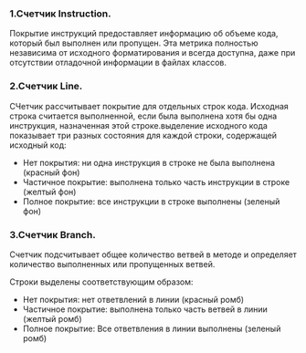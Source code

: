 ### 1.Счетчик Instruction.

Покрытие инструкций предоставляет информацию об объеме кода, который был выполнен или пропущен. Эта метрика полностью независима от исходного форматирования и всегда доступна, даже при отсутствии отладочной информации в файлах классов.

### 2.Счетчик Line.

СЧетчик рассчитывает покрытие для отдельных строк кода. Исходная строка считается выполненной, если была выполнена хотя бы одна инструкция, назначенная этой строке.выделение исходного кода показывает три разных состояния для каждой строки, содержащей исходный код:

* Нет покрытия: ни одна инструкция в строке не была выполнена (красный фон)
* Частичное покрытие: выполнена только часть инструкции в строке (желтый фон)
* Полное покрытие: все инструкции в строке выполнены (зеленый фон)

### 3.Счетчик Branch.

Счетчик подсчитывает общее количество  ветвей в методе и определяет количество выполненных или пропущенных ветвей.

Строки выделены соответствующим образом:

* Нет покрытия: нет ответвлений в линии (красный ромб)
* Частичное покрытие: выполнена только часть ветвей в линии (желтый ромб)
* Полное покрытие: Все ответвления в линии выполнены (зеленый ромб)